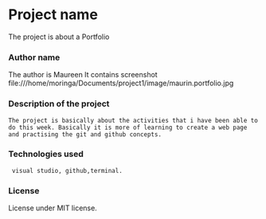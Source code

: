 # Project name
   The project is about a Portfolio

### Author name
   The author is Maureen
   It contains screenshot file:///home/moringa/Documents/project1/image/maurin.portfolio.jpg 
   


### Description of the project
    The project is basically about the activities that i have been able to do this week. Basically it is more of learning to create a web page and practising the git and github concepts.

###  Technologies used
     visual studio, github,terminal.

 ### License 
   License under MIT license.
   
             
